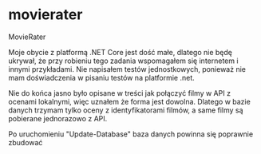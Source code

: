 # movierater
MovieRater

Moje obycie z platformą .NET Core jest dość małe, dlatego nie będę ukrywał, że przy robieniu tego zadania wspomagałem się internetem i innymi przykładami. Nie napisałem testów jednostkowych, ponieważ nie mam doświadczenia w pisaniu testów na platformie .net.

Nie do końca jasno było opisane w treści jak połączyć filmy w API z ocenami lokalnymi, więc uznałem że forma jest dowolna. Dlatego w bazie danych trzymam tylko oceny z identyfikatorami filmów, a same filmy są pobierane jednorazowo z API.

Po uruchomieniu "Update-Database" baza danych powinna się poprawnie zbudować
